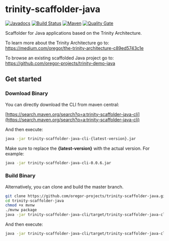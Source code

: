 # trinity-scaffolder-java

[![Javadocs](http://javadoc.io/badge/com.oregor.trinity.scaffolder.java/trinity-scaffolder-java-core.svg?color=brightgreen)](http://javadoc.io/doc/com.oregor.trinity.scaffolder.java/trinity-scaffolder-java-core)
[![Build Status](https://travis-ci.org/oregor-projects/trinity-scaffolder-java.svg?branch=master)](https://travis-ci.org/oregor-projects/trinity-scaffolder-java)
[![Maven](https://img.shields.io/maven-central/v/com.oregor.trinity.scaffolder.java/trinity-scaffolder-java.svg?label=Maven)](https://search.maven.org/search?q=g:com.oregor.trinity.scaffolder.java)
[![Quality Gate](https://sonarcloud.io/api/project_badges/measure?project=oregor-projects_trinity-scaffolder-java&metric=alert_status)](https://sonarcloud.io/dashboard?id=oregor-projects_trinity-scaffolder-java)

Scaffolder for Java applications based on the Trinity Architecture.

To learn more about the Trinity Architecture go to: https://medium.com/oregor/the-trinity-architecture-c89ed5743c1e

To browse an existing scaffolded Java project go to: https://github.com/oregor-projects/trinity-demo-java


## Get started

### Download Binary

You can directly download the CLI from maven central:  

[https://search.maven.org/search?q=a:trinity-scaffolder-java-cli](https://search.maven.org/search?q=a:trinity-scaffolder-java-cli)

And then execute:

```bash
java -jar trinity-scaffolder-java-cli-{latest-version}.jar 
```

Make sure to replace the **{latest-version}** with the actual version. 
For example:

```bash
java -jar trinity-scaffolder-java-cli-0.0.6.jar 
```


### Build Binary

Alternatively, you can clone and build the master branch.

```bash
git clone https://github.com/oregor-projects/trinity-scaffolder-java.git
cd trinity-scaffolder-java
chmod +x mvnw
./mvnw package
java -jar trinity-scaffolder-java-cli/target/trinity-scaffolder-java-cli.jar 
```

And then execute:

```bash
java -jar trinity-scaffolder-java-cli/target/trinity-scaffolder-java-cli.jar 
```
